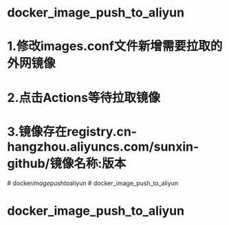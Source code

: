 # docker_image_push_to_aliyun
# 1.修改images.conf文件新增需要拉取的外网镜像
# 2.点击Actions等待拉取镜像
# 3.镜像存在registry.cn-hangzhou.aliyuncs.com/sunxin-github/镜像名称:版本
#   d o c k e r _ i m a g e _ p u s h _ t o _ a l i y u n  
 # docker_image_push_to_aliyun
# docker_image_push_to_aliyun
